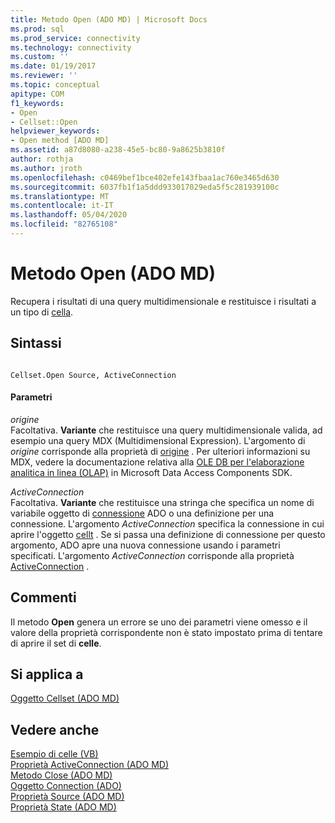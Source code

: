 ```yaml
---
title: Metodo Open (ADO MD) | Microsoft Docs
ms.prod: sql
ms.prod_service: connectivity
ms.technology: connectivity
ms.custom: ''
ms.date: 01/19/2017
ms.reviewer: ''
ms.topic: conceptual
apitype: COM
f1_keywords:
- Open
- Cellset::Open
helpviewer_keywords:
- Open method [ADO MD]
ms.assetid: a87d8080-a238-45e5-bc80-9a8625b3810f
author: rothja
ms.author: jroth
ms.openlocfilehash: c0469bef1bce402efe143fbaa1ac760e3465d630
ms.sourcegitcommit: 6037fb1f1a5ddd933017029eda5f5c281939100c
ms.translationtype: MT
ms.contentlocale: it-IT
ms.lasthandoff: 05/04/2020
ms.locfileid: "82765108"
---
```

# <a name="open-method-ado-md"></a>Metodo Open (ADO MD)
Recupera i risultati di una query multidimensionale e restituisce i risultati a un tipo di [cella](../../../ado/reference/ado-md-api/cellset-object-ado-md.md).  
  
## <a name="syntax"></a>Sintassi  
  
```  
  
Cellset.Open Source, ActiveConnection  
```  
  
#### <a name="parameters"></a>Parametri  
 *origine*  
 Facoltativa. **Variante** che restituisce una query multidimensionale valida, ad esempio una query MDX (Multidimensional Expression). L'argomento di *origine* corrisponde alla proprietà di [origine](../../../ado/reference/ado-md-api/source-property-ado-md.md) . Per ulteriori informazioni su MDX, vedere la documentazione relativa alla [OLE DB per l'elaborazione analitica in linea (OLAP)](https://msdn.microsoft.com/8a7673c6-3ca1-4411-9f1e-adf1e47df4f3) in Microsoft Data Access Components SDK.  
  
 *ActiveConnection*  
 Facoltativa. **Variante** che restituisce una stringa che specifica un nome di variabile oggetto di [connessione](../../../ado/reference/ado-api/connection-object-ado.md) ADO o una definizione per una connessione. L'argomento *ActiveConnection* specifica la connessione in cui aprire l'oggetto [cellt](../../../ado/reference/ado-md-api/cellset-object-ado-md.md) . Se si passa una definizione di connessione per questo argomento, ADO apre una nuova connessione usando i parametri specificati. L'argomento *ActiveConnection* corrisponde alla proprietà [ActiveConnection](../../../ado/reference/ado-md-api/activeconnection-property-ado-md.md) .  
  
## <a name="remarks"></a>Commenti  
 Il metodo **Open** genera un errore se uno dei parametri viene omesso e il valore della proprietà corrispondente non è stato impostato prima di tentare di aprire il set di **celle**.  
  
## <a name="applies-to"></a>Si applica a  
 [Oggetto Cellset (ADO MD)](../../../ado/reference/ado-md-api/cellset-object-ado-md.md)  
  
## <a name="see-also"></a>Vedere anche  
 [Esempio di celle (VB)](../../../ado/reference/ado-md-api/cellset-example-vb.md)   
 [Proprietà ActiveConnection (ADO MD)](../../../ado/reference/ado-md-api/activeconnection-property-ado-md.md)   
 [Metodo Close (ADO MD)](../../../ado/reference/ado-md-api/close-method-ado-md.md)   
 [Oggetto Connection (ADO)](../../../ado/reference/ado-api/connection-object-ado.md)   
 [Proprietà Source (ADO MD)](../../../ado/reference/ado-md-api/source-property-ado-md.md)   
 [Proprietà State (ADO MD)](../../../ado/reference/ado-md-api/state-property-ado-md.md)
